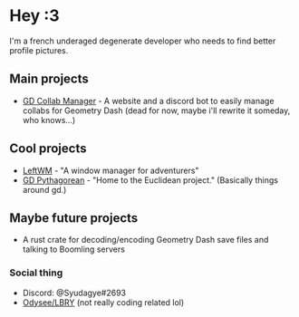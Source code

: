 # Hey :3

I'm a french underaged degenerate developer who needs to find better profile pictures.

## Main projects

- [GD Collab Manager](https://github.com/Syudagye/GDCollabManager) - A website and a discord bot to easily manage collabs for Geometry Dash (dead for now, maybe i'll rewrite it someday, who knows...)

## Cool projects

- [LeftWM](https://github.com/leftwm/leftwm) - "A window manager for adventurers"
- [GD Pythagorean](https://github.com/gd-Pythagorean) - "Home to the Euclidean project." (Basically things around gd.)

## Maybe future projects

- A rust crate for decoding/encoding Geometry Dash save files and talking to Boomling servers

### Social thing

- Discord: @Syudagye#2693
- [Odysee/LBRY](https://odysee.com/@Syudagye:4e835668985480fd43683862e327981c7f965cc4) (not really coding related lol)
